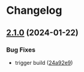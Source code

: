 # Changelog

## [2.1.0](https://github.com/state-machines/state_machines-audit_trail/compare/state_machines-audit_trail-v2.0.2...state_machines-audit_trail/v2.1.0) (2024-01-22)


### Bug Fixes

* trigger build ([24a92e9](https://github.com/state-machines/state_machines-audit_trail/commit/24a92e92ef6a16d53e4b858097c8bae163eb696b))
